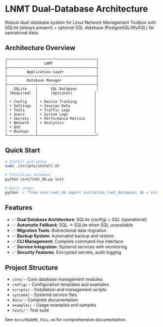 # LNMT Dual-Database Architecture

Robust dual-database system for Linux Network Management Toolbox with SQLite (always present) + optional SQL database (PostgreSQL/MySQL) for operational data.

## Architecture Overview

```
┌─────────────────────────────────────────┐
│                 LNMT                    │
├─────────────────────────────────────────┤
│         Application Layer               │
├─────────────────────────────────────────┤
│         Database Manager                │
├─────────────┬───────────────────────────┤
│   SQLite    │      SQL Database         │
│ (Required)  │      (Optional)          │
│             │                          │
│ • Config    │ • Device Tracking        │
│ • Settings  │ • Session Data           │
│ • Tools     │ • Traffic Logs           │
│ • Users     │ • System Logs            │
│ • Secrets   │ • Performance Metrics    │
│ • Network   │ • Analytics              │
│ • QoS       │                          │
│ • Backups   │                          │
└─────────────┴───────────────────────────┘
```

## Quick Start

```bash
# Install and setup
sudo ./scripts/install.sh

# Initialize database
python core/lnmt_db.py init

# Basic usage
python -c "from core.lnmt_db import initialize_lnmt_database; db = initialize_lnmt_database(^); print('DB initialized'^)"
```

## Features

- ✅ **Dual Database Architecture**: SQLite (config) + SQL (operational)
- ✅ **Automatic Fallback**: SQL → SQLite when SQL unavailable
- ✅ **Migration Tools**: Bidirectional data migration
- ✅ **Backup System**: Automated backup and restore
- ✅ **CLI Management**: Complete command-line interface
- ✅ **Service Integration**: Systemd services with monitoring
- ✅ **Security Features**: Encrypted secrets, audit logging

## Project Structure

- `core/` - Core database management modules
- `config/` - Configuration templates and examples
- `scripts/` - Installation and management scripts
- `systemd/` - Systemd service files
- `docs/` - Complete documentation
- `examples/` - Usage examples and samples
- `tests/` - Test suite

See `docs/README_FULL.md` for comprehensive documentation.
